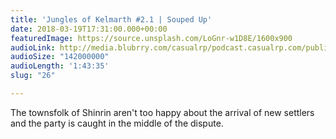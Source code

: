 ```yaml
---
title: 'Jungles of Kelmarth #2.1 | Souped Up'
date: 2018-03-19T17:31:00.000+00:00
featuredImage: https://source.unsplash.com/LoGnr-w1D8E/1600x900
audioLink: http://media.blubrry.com/casualrp/podcast.casualrp.com/public/26%20_%20Souped%20Up.mp3
audioSize: "142000000"
audioLength: '1:43:35'
slug: "26"

---
```

The townsfolk of Shinrin aren't too happy about the arrival of new settlers and the party is caught in the middle of the dispute.